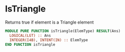 # IsTriangle

Returns true if element is a Triangle element

```fortran
MODULE PURE FUNCTION isTriangle(ElemType) RESULT(Ans)
  LOGICAL(LGT) :: Ans
  INTEGER(I4B), INTENT(IN) :: ElemType
END FUNCTION isTriangle
```
